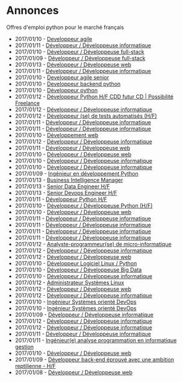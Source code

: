 # Annonces

Offres d'emploi python pour le marché français

* 2017/01/10 - [Developpeur agile](http://www.pyjobs.fr/jobs/details/4560/developpeur-agile "Developpeur agile")
* 2017/01/11 - [Développeur / Développeuse informatique](http://www.pyjobs.fr/jobs/details/4571/developpeur-developpeuse-informatique "Développeur / Développeuse informatique")
* 2017/01/10 - [Développeur / Développeuse full-stack](http://www.pyjobs.fr/jobs/details/4561/developpeur-developpeuse-full-stack "Développeur / Développeuse full-stack")
* 2017/01/09 - [Développeur / Développeuse full-stack](http://www.pyjobs.fr/jobs/details/4547/developpeur-developpeuse-full-stack "Développeur / Développeuse full-stack")
* 2017/01/13 - [Développeur / Développeuse web](http://www.pyjobs.fr/jobs/details/4595/developpeur-developpeuse-web "Développeur / Développeuse web")
* 2017/01/11 - [Développeur / Développeuse informatique](http://www.pyjobs.fr/jobs/details/4570/developpeur-developpeuse-informatique "Développeur / Développeuse informatique")
* 2017/01/10 - [Developpeur agile senior](http://www.pyjobs.fr/jobs/details/4557/developpeur-agile-senior "Developpeur agile senior")
* 2017/01/10 - [Developpeur backend python](http://www.pyjobs.fr/jobs/details/4558/developpeur-backend-python "Developpeur backend python")
* 2017/01/10 - [Développeur python](http://www.pyjobs.fr/jobs/details/4559/developpeur-python "Développeur python")
* 2017/01/12 - [Développeur Python H/F CDD futur CD | Possibilité Freelance](http://www.pyjobs.fr/jobs/details/4584/developpeur-python-h-f-cdd-futur-cd-possibilite-freelance "Développeur Python H/F CDD futur CD | Possibilité Freelance")
* 2017/01/12 - [Développeur / Développeuse informatique](http://www.pyjobs.fr/jobs/details/4585/developpeur-developpeuse-informatique "Développeur / Développeuse informatique")
* 2017/01/12 - [Développeur (se) de tests automatisés (H/F)](http://www.pyjobs.fr/jobs/details/4586/developpeur-se-de-tests-automatises-h-f "Développeur (se) de tests automatisés (H/F)")
* 2017/01/11 - [Développeur / Développeuse informatique](http://www.pyjobs.fr/jobs/details/4568/developpeur-developpeuse-informatique "Développeur / Développeuse informatique")
* 2017/01/11 - [Développeur / Développeuse informatique](http://www.pyjobs.fr/jobs/details/4567/developpeur-developpeuse-informatique "Développeur / Développeuse informatique")
* 2017/01/10 - [Développement web](http://www.pyjobs.fr/jobs/details/4556/developpement-web "Développement web")
* 2017/01/12 - [Développeur / Développeuse informatique](http://www.pyjobs.fr/jobs/details/4583/developpeur-developpeuse-informatique "Développeur / Développeuse informatique")
* 2017/01/11 - [Développeur / Développeuse web](http://www.pyjobs.fr/jobs/details/4569/developpeur-developpeuse-web "Développeur / Développeuse web")
* 2017/01/10 - [Développeur / Développeuse web](http://www.pyjobs.fr/jobs/details/4555/developpeur-developpeuse-web "Développeur / Développeuse web")
* 2017/01/10 - [Développeur / Développeuse informatique](http://www.pyjobs.fr/jobs/details/4552/developpeur-developpeuse-informatique "Développeur / Développeuse informatique")
* 2017/01/10 - [Développeur / Développeuse informatique](http://www.pyjobs.fr/jobs/details/4553/developpeur-developpeuse-informatique "Développeur / Développeuse informatique")
* 2017/01/09 - [Ingénieur en développement Python](http://www.pyjobs.fr/jobs/details/4540/ingenieur-en-developpement-python "Ingénieur en développement Python")
* 2017/01/13 - [Business Intelligence Manager](http://www.pyjobs.fr/jobs/details/4594/business-intelligence-manager "Business Intelligence Manager")
* 2017/01/13 - [Senior Data Engineer H/F](http://www.pyjobs.fr/jobs/details/4593/senior-data-engineer-h-f "Senior Data Engineer H/F")
* 2017/01/13 - [Senior Devops Engineer H/F](http://www.pyjobs.fr/jobs/details/4592/senior-devops-engineer-h-f "Senior Devops Engineer H/F")
* 2017/01/11 - [Développeur Python H/F](http://www.pyjobs.fr/jobs/details/4576/developpeur-python-h-f "Développeur Python H/F")
* 2017/01/10 - [Développeur / Développeuse Python (H/F)](http://www.pyjobs.fr/jobs/details/4577/developpeur-developpeuse-python-h-f "Développeur / Développeuse Python (H/F)")
* 2017/01/10 - [Développeur / Développeuse web](http://www.pyjobs.fr/jobs/details/4554/developpeur-developpeuse-web "Développeur / Développeuse web")
* 2017/01/11 - [Développeur / Développeuse informatique](http://www.pyjobs.fr/jobs/details/4565/developpeur-developpeuse-informatique "Développeur / Développeuse informatique")
* 2017/01/11 - [Développeur / Développeuse informatique](http://www.pyjobs.fr/jobs/details/4574/developpeur-developpeuse-informatique "Développeur / Développeuse informatique")
* 2017/01/11 - [Développeur / Développeuse informatique](http://www.pyjobs.fr/jobs/details/4575/developpeur-developpeuse-informatique "Développeur / Développeuse informatique")
* 2017/01/11 - [Développeur / Développeuse informatique](http://www.pyjobs.fr/jobs/details/4566/developpeur-developpeuse-informatique "Développeur / Développeuse informatique")
* 2017/01/12 - [Analyste-programmeur(se) de micro-informatique](http://www.pyjobs.fr/jobs/details/4582/analyste-programmeur-se-de-micro-informatique "Analyste-programmeur(se) de micro-informatique")
* 2017/01/12 - [Développeur / Développeuse informatique](http://www.pyjobs.fr/jobs/details/4591/developpeur-developpeuse-informatique "Développeur / Développeuse informatique")
* 2017/01/12 - [Développeur / Développeuse web](http://www.pyjobs.fr/jobs/details/4590/developpeur-developpeuse-web "Développeur / Développeuse web")
* 2017/01/10 - [Développeur Logiciel Linux / Python](http://www.pyjobs.fr/jobs/details/4563/developpeur-logiciel-linux-python "Développeur Logiciel Linux / Python")
* 2017/01/10 - [Développeur / Développeuse Big Data](http://www.pyjobs.fr/jobs/details/4564/developpeur-developpeuse-big-data "Développeur / Développeuse Big Data")
* 2017/01/10 - [Développeur / Développeuse informatique](http://www.pyjobs.fr/jobs/details/4551/developpeur-developpeuse-informatique "Développeur / Développeuse informatique")
* 2017/01/12 - [Administrateur Systèmes Linux](http://www.pyjobs.fr/jobs/details/4587/administrateur-systemes-linux "Administrateur Systèmes Linux")
* 2017/01/12 - [Développeur / Développeuse web](http://www.pyjobs.fr/jobs/details/4588/developpeur-developpeuse-web "Développeur / Développeuse web")
* 2017/01/12 - [Développeur / Développeuse informatique](http://www.pyjobs.fr/jobs/details/4589/developpeur-developpeuse-informatique "Développeur / Développeuse informatique")
* 2017/01/10 - [Ingénieur Systèmes orienté DevOps](http://www.pyjobs.fr/jobs/details/4550/ingenieur-systemes-oriente-devops "Ingénieur Systèmes orienté DevOps")
* 2017/01/10 - [Ingénieur Systèmes orienté DevOps](http://www.pyjobs.fr/jobs/details/4549/ingenieur-systemes-oriente-devops "Ingénieur Systèmes orienté DevOps")
* 2017/01/09 - [Développeur / Développeuse informatique](http://www.pyjobs.fr/jobs/details/4539/developpeur-developpeuse-informatique "Développeur / Développeuse informatique")
* 2017/01/12 - [Développeur / Développeuse informatique](http://www.pyjobs.fr/jobs/details/4581/developpeur-developpeuse-informatique "Développeur / Développeuse informatique")
* 2017/01/12 - [Développeur / Développeuse informatique](http://www.pyjobs.fr/jobs/details/4580/developpeur-developpeuse-informatique "Développeur / Développeuse informatique")
* 2017/01/11 - [Développeur / Développeuse informatique](http://www.pyjobs.fr/jobs/details/4572/developpeur-developpeuse-informatique "Développeur / Développeuse informatique")
* 2017/01/11 - [Ingénieur(e) analyse programmation en informatique gestion](http://www.pyjobs.fr/jobs/details/4573/ingenieur-e-analyse-programmation-en-informatique-gestion "Ingénieur(e) analyse programmation en informatique gestion")
* 2017/01/10 - [Développeur / Développeuse web](http://www.pyjobs.fr/jobs/details/4562/developpeur-developpeuse-web "Développeur / Développeuse web")
* 2017/01/09 - [Développeur back-end éprouvé avec une ambition reptilienne - H/F](http://www.pyjobs.fr/jobs/details/4548/developpeur-back-end-eprouve-avec-une-ambition-reptilienne-h-f "Développeur back-end éprouvé avec une ambition reptilienne - H/F")
* 2017/01/08 - [Développeur / Développeuse web](http://www.pyjobs.fr/jobs/details/4529/developpeur-developpeuse-web "Développeur / Développeuse web")

